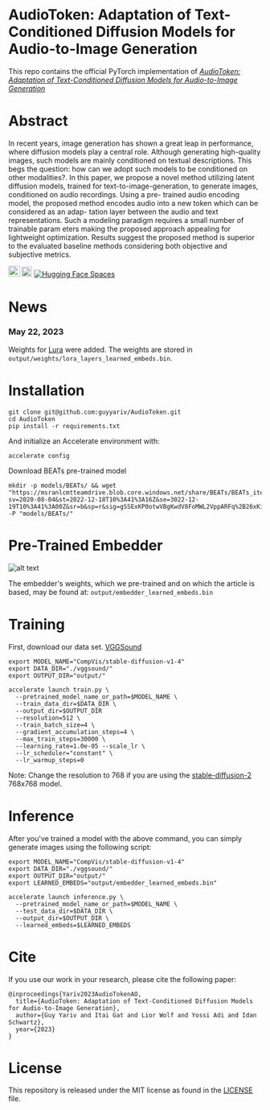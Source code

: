 # AudioToken: Adaptation of Text-Conditioned Diffusion Models for Audio-to-Image Generation
This repo contains the official PyTorch implementation of  [*AudioToken: Adaptation of Text-Conditioned Diffusion Models for Audio-to-Image Generation*](https://pages.cs.huji.ac.il/adiyoss-lab/AudioToken/)

# Abstract
In recent years, image generation has shown a great leap in performance, where diffusion models play a central role. Although
generating high-quality images, such models are mainly conditioned on textual descriptions. This begs the question: how
can we adopt such models to be conditioned on other modalities?. In this paper, we propose a novel method utilizing
latent diffusion models, trained for text-to-image-generation, to
generate images, conditioned on audio recordings. Using a pre-
trained audio encoding model, the proposed method encodes
audio into a new token which can be considered as an adap-
tation layer between the audio and text representations. Such a
modeling paradigm requires a small number of trainable param
eters making the proposed approach appealing for lightweight
optimization. Results suggest the proposed method is superior
to the evaluated baseline methods considering both objective
and subjective metrics.

<a href="https://arxiv.org/abs/2305.13050"><img src="https://img.shields.io/badge/arXiv-2301.13826-b31b1b.svg" height=22.5></a>
<a href="https://pages.cs.huji.ac.il/adiyoss-lab/AudioToken/"><img src="https://img.shields.io/static/v1?label=Project&message=Website&color=red" height=20.5></a> 
[![Hugging Face Spaces](https://img.shields.io/badge/%F0%9F%A4%97%20Hugging%20Face-Spaces-blue)](https://huggingface.co/spaces/GuyYariv/AudioToken)

# News
### May 22, 2023
Weights for [Lura](https://huggingface.co/blog/lora) were added. The weights are stored in ```output/weights/lora_layers_learned_embeds.bin```.

# Installation
```
git clone git@github.com:guyyariv/AudioToken.git
cd AudioToken
pip install -r requirements.txt
```
And initialize an Accelerate environment with:
```angular2html
accelerate config
```
Download BEATs pre-trained model 
```
mkdir -p models/BEATs/ && wget "https://msranlcmtteamdrive.blob.core.windows.net/share/BEATs/BEATs_iter3_plus_AS2M_finetuned_on_AS2M_cpt2.pt?sv=2020-08-04&st=2022-12-18T10%3A41%3A16Z&se=3022-12-19T10%3A41%3A00Z&sr=b&sp=r&sig=gSSExKP0otwVBgKwdV8FoMWL2VppARFq%2B26xKin5rKw%3D" -P "models/BEATs/"
```

# Pre-Trained Embedder

![alt text](https://github.com/guyyariv/AudioToken/blob/master/figs/fig1.png)

The embedder's weights, which we pre-trained and on which the article is based, may be found at:
```output/embedder_learned_embeds.bin```

# Training

First, download our data set. [VGGSound](https://www.robots.ox.ac.uk/~vgg/data/vggsound/)

```angular2html
export MODEL_NAME="CompVis/stable-diffusion-v1-4"
export DATA_DIR="./vggsound/"
export OUTPUT_DIR="output/"

accelerate launch train.py \
  --pretrained_model_name_or_path=$MODEL_NAME \
  --train_data_dir=$DATA_DIR \
  --output_dir=$OUTPUT_DIR 
  --resolution=512 \
  --train_batch_size=4 \
  --gradient_accumulation_steps=4 \
  --max_train_steps=30000 \
  --learning_rate=1.0e-05 --scale_lr \
  --lr_scheduler="constant" \
  --lr_warmup_steps=0 
```
Note: Change the resolution to 768 if you are using the [stable-diffusion-2](https://huggingface.co/stabilityai/stable-diffusion-2) 768x768 model.
# Inference

After you've trained a model with the above command, you can simply generate images using the following script:
```angular2html
export MODEL_NAME="CompVis/stable-diffusion-v1-4"
export DATA_DIR="./vggsound/"
export OUTPUT_DIR="output/"
export LEARNED_EMBEDS="output/embedder_learned_embeds.bin"

accelerate launch inference.py \
  --pretrained_model_name_or_path=$MODEL_NAME \
  --test_data_dir=$DATA_DIR \
  --output_dir=$OUTPUT_DIR \ 
  --learned_embeds=$LEARNED_EMBEDS
```

# Cite
If you use our work in your research, please cite the following paper:
```
@inproceedings{Yariv2023AudioTokenAO,
  title={AudioToken: Adaptation of Text-Conditioned Diffusion Models for Audio-to-Image Generation},
  author={Guy Yariv and Itai Gat and Lior Wolf and Yossi Adi and Idan Schwartz},
  year={2023}
}
```

# License
This repository is released under the MIT license as found in the [LICENSE](LICENSE) file. 

